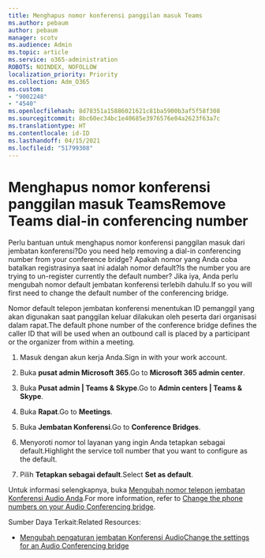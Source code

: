 ```yaml
---
title: Menghapus nomor konferensi panggilan masuk Teams
ms.author: pebaum
author: pebaum
manager: scotv
ms.audience: Admin
ms.topic: article
ms.service: o365-administration
ROBOTS: NOINDEX, NOFOLLOW
localization_priority: Priority
ms.collection: Adm_O365
ms.custom:
- "9002248"
- "4540"
ms.openlocfilehash: 8d78351a15886021621c81ba5900b3af5f58f308
ms.sourcegitcommit: 8bc60ec34bc1e40685e3976576e04a2623f63a7c
ms.translationtype: HT
ms.contentlocale: id-ID
ms.lasthandoff: 04/15/2021
ms.locfileid: "51799308"
---
```

# <a name="remove-teams-dial-in-conferencing-number"></a><span data-ttu-id="83e8c-102">Menghapus nomor konferensi panggilan masuk Teams</span><span class="sxs-lookup"><span data-stu-id="83e8c-102">Remove Teams dial-in conferencing number</span></span>

<span data-ttu-id="83e8c-103">Perlu bantuan untuk menghapus nomor konferensi panggilan masuk dari jembatan konferensi?</span><span class="sxs-lookup"><span data-stu-id="83e8c-103">Do you need help removing a dial-in conferencing number from your conference bridge?</span></span> <span data-ttu-id="83e8c-104">Apakah nomor yang Anda coba batalkan registrasinya saat ini adalah nomor default?</span><span class="sxs-lookup"><span data-stu-id="83e8c-104">Is the number you are trying to un-register currently the default number?</span></span> <span data-ttu-id="83e8c-105">Jika iya, Anda perlu mengubah nomor default jembatan konferensi terlebih dahulu.</span><span class="sxs-lookup"><span data-stu-id="83e8c-105">If so you will first need to change the default number of the conferencing bridge.</span></span>

<span data-ttu-id="83e8c-106">Nomor default telepon jembatan konferensi menentukan ID pemanggil yang akan digunakan saat panggilan keluar dilakukan oleh peserta dari organisasi dalam rapat.</span><span class="sxs-lookup"><span data-stu-id="83e8c-106">The default phone number of the conference bridge defines the caller ID that will be used when an outbound call is placed by a participant or the organizer from within a meeting.</span></span>

1. <span data-ttu-id="83e8c-107">Masuk dengan akun kerja Anda.</span><span class="sxs-lookup"><span data-stu-id="83e8c-107">Sign in with your work account.</span></span>

2. <span data-ttu-id="83e8c-108">Buka **pusat admin Microsoft 365**.</span><span class="sxs-lookup"><span data-stu-id="83e8c-108">Go to **Microsoft 365 admin center**.</span></span>

3. <span data-ttu-id="83e8c-109">Buka **Pusat admin | Teams & Skype**.</span><span class="sxs-lookup"><span data-stu-id="83e8c-109">Go to **Admin centers | Teams & Skype**.</span></span>

4. <span data-ttu-id="83e8c-110">Buka **Rapat**.</span><span class="sxs-lookup"><span data-stu-id="83e8c-110">Go to **Meetings**.</span></span>

5. <span data-ttu-id="83e8c-111">Buka **Jembatan Konferensi**.</span><span class="sxs-lookup"><span data-stu-id="83e8c-111">Go to **Conference Bridges**.</span></span>

6. <span data-ttu-id="83e8c-112">Menyoroti nomor tol layanan yang ingin Anda tetapkan sebagai default.</span><span class="sxs-lookup"><span data-stu-id="83e8c-112">Highlight the service toll number that you want to configure as the default.</span></span>

7. <span data-ttu-id="83e8c-113">Pilih **Tetapkan sebagai default**.</span><span class="sxs-lookup"><span data-stu-id="83e8c-113">Select **Set as default**.</span></span>

<span data-ttu-id="83e8c-114">Untuk informasi selengkapnya, buka [Mengubah nomor telepon jembatan Konferensi Audio Anda](https://docs.microsoft.com/microsoftteams/change-the-phone-numbers-on-your-audio-conferencing-bridge).</span><span class="sxs-lookup"><span data-stu-id="83e8c-114">For more information, refer to [Change the phone numbers on your Audio Conferencing bridge](https://docs.microsoft.com/microsoftteams/change-the-phone-numbers-on-your-audio-conferencing-bridge).</span></span>

<span data-ttu-id="83e8c-115">Sumber Daya Terkait:</span><span class="sxs-lookup"><span data-stu-id="83e8c-115">Related Resources:</span></span>

- [<span data-ttu-id="83e8c-116">Mengubah pengaturan jembatan Konferensi Audio</span><span class="sxs-lookup"><span data-stu-id="83e8c-116">Change the settings for an Audio Conferencing bridge</span></span>](https://docs.microsoft.com/microsoftteams/change-the-settings-for-an-audio-conferencing-bridge)
